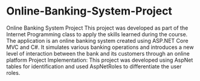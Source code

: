 # Online-Banking-System-Project
Online Banking System Project
This project was developed as part of the Internet Programming class to apply the skills learned during the course. The application is an online banking system created using ASP.NET Core MVC and C#. It simulates various banking operations and introduces a new level of interaction between the bank and its customers through an online platform
Project Implementation:
This project was developed using AspNet tables for identification and used AspNetRoles to differentiate the user roles.
